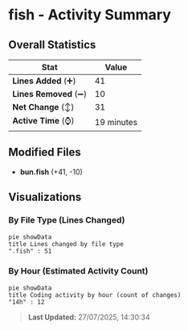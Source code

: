 # fish - Activity Summary 

## Overall Statistics

| Stat                   | Value                                                             |
| ---------------------- | ----------------------------------------------------------------- |
| **Lines Added** (➕)   | 41                                          |
| **Lines Removed** (➖) | 10                                        |
| **Net Change** (↕)    | 31                |
| **Active Time** (⌚)   | 19 minutes |


## Modified Files
- **bun.fish** (+41, -10)

## Visualizations

### By File Type (Lines Changed)

```mermaid
pie showData
title Lines changed by file type
".fish" : 51
```

### By Hour (Estimated Activity Count)

```mermaid
pie showData
title Coding activity by hour (count of changes)
"14h" : 12
```


> **Last Updated:** 27/07/2025, 14:30:34
